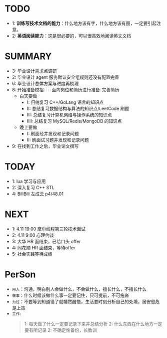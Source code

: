 # TODO

- 1: **训练写技术文档的能力**：什么地方该有字，什么地方该有图，一定要引起注意。
- 2: **英语阅读能力**：这是很必要的，可以很高效地阅读英文文档

# SUMMARY

- 3: 毕业设计需求点调研
- 2: 毕业设计 agent 服务默认安全组规则还没有配置完善
- 6: 毕业设计总体方案与进度再梳理
- 8: 开始准备校招----面向岗位和简历进行准备-完善简历
  - 白天要做
    - I: 归纳复习 C++/GoLang 语言的知识点
    - II: 总结复习数据结构与算法的知识点/LeetCode 刷题
    - III: 总结复习计算机网络与操作系统的知识点
    - IIII: 总结复习 MySQL/Redis/MongoDB 的知识点
  - 晚上要做
    - I: 刷面经并发现和记录问题
    - II: 刷面试习题并发现和记录问题
- 9: 在找到工作之后，毕业论文撰写

# TODAY

- 1: lua 学习与应用
- 2: 深入复习 C++ STL
- 4: BiliBili 左成云 p4/48.01

# NEXT

- 1: 4.11 19:00 摩尔线程第三轮技术面试
- 2: 4.11 9:00 心理约谈
- 3: 大华 HR 面结束，已给口头 offer
- 4: 同花顺 HR 面结束，等待offer
- 5: 社会实践等待成绩



















































































































































# PerSon

- `用人`：沟通，明白别人会做什么，不会做什么，擅长什么，不擅长什么
- `做事`：什么时候该做什么事一定要记住，只可提前，不可拖沓
- `为过`：不要等到知道错了就幡然醒悟，生活要时刻分析自己的处境，居安思危是上策
- `工作`:
  > 1: 每天做了什么一定要记录下来并总结分析 2: 什么东西在什么地方一定要有所记录
  > 2: 不确定性备份，长教训
